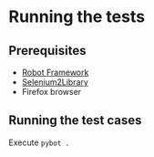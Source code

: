 # Running the tests

## Prerequisites
- [Robot Framework](https://github.com/robotframework/robotframework/blob/master/INSTALL.rst)
- [Selenium2Library](https://github.com/robotframework/Selenium2Library)
- Firefox browser

## Running the test cases
Execute `pybot .`

